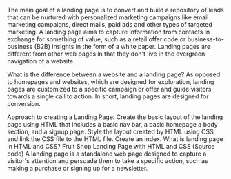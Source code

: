 The main goal of a landing page is to convert and build a repository of leads that can be nurtured with personalized marketing campaigns like email marketing campaigns, direct mails, paid ads and other types of targeted marketing.
A landing page aims to capture information from contacts in exchange for something of value, such as a retail offer code or business-to-business (B2B) insights in the form of a white paper. Landing pages are different from other web pages in that they don't live in the evergreen navigation of a website.

What is the difference between a website and a landing page?
As opposed to homepages and websites, which are designed for exploration, landing pages are customized to a specific campaign or offer and guide visitors towards a single call to action. In short, landing pages are designed for conversion.

Approach to creating a Landing Page:
Create the basic layout of the landing page using HTML that includes a basic nav bar, a basic homepage a body section, and a signup page. Style the layout created by HTML using CSS and link the CSS file to the HTML file. Create an index.
What is landing page in HTML and CSS?
Fruit Shop Landing Page with HTML and CSS (Source code)
A landing page is a standalone web page designed to capture a visitor's attention and persuade them to take a specific action, such as making a purchase or signing up for a newsletter.

